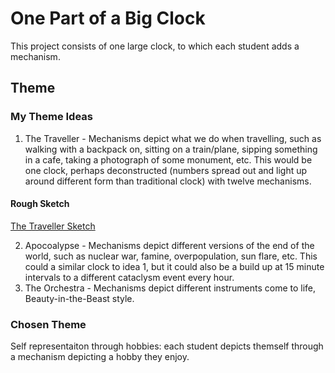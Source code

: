 # One Part of a Big Clock #

This project consists of one large clock, to which each student adds a mechanism.

## Theme ##
### My Theme Ideas ###

1. The Traveller - Mechanisms depict what we do when travelling, such as walking with a backpack on, sitting on a train/plane, sipping something in a cafe, taking a photograph of some monument, etc. This would be one clock, perhaps deconstructed (numbers spread out and light up around different form than traditional clock) with twelve mechanisms.

#### Rough Sketch ####
[The Traveller Sketch](https://github.com/bassmonkey620/Machine-Lab/blob/master/finalProject/referenceMedia/finalProject_travellerTheme_sketch.jpg)

2. Apocoalypse - Mechanisms depict different versions of the end of the world, such as nuclear war, famine, overpopulation, sun flare, etc. This could a similar clock to idea 1, but it could also be a build up at 15 minute intervals to a different cataclysm event every hour.
3. The Orchestra - Mechanisms depict different instruments come to life, Beauty-in-the-Beast style.

### Chosen Theme ###
Self representaiton through hobbies: each student depicts themself through a mechanism depicting a hobby they enjoy.
